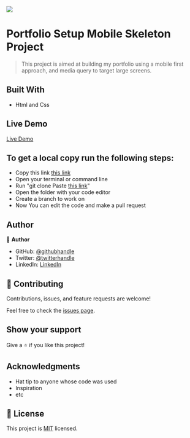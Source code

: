 ![](https://img.shields.io/badge/Microverse-blueviolet)

# Portfolio Setup Mobile Skeleton Project

> This project is aimed at building my portfolio using a mobile first approach, and media query to target large screens.

## Built With

- Html and Css

## Live Demo

[Live Demo](https://abiodunraheem.github.io/Portfolio-template3)

## To get a local copy run the following steps:

- Copy this link [this link](https://github.com/abiodunraheem/Portfolio-template3)
- Open your terminal or command line
- Run "git clone Paste [this link](https://github.com/abiodunraheem/Portfolio-template3)"
- Open the folder with your code editor
- Create a branch to work on
- Now You can edit the code and make a pull request

## Author

👤 **Author**

- GitHub: [@githubhandle](https://github.com/abiodunraheem)
- Twitter: [@twitterhandle](https://twitter.com/@abiodunraheem23)
- LinkedIn: [LinkedIn](https://linkedin.com/in/abiodun-raheem)

## 🤝 Contributing

Contributions, issues, and feature requests are welcome!

Feel free to check the [issues page](../../issues/).

## Show your support

Give a ⭐️ if you like this project!

## Acknowledgments

- Hat tip to anyone whose code was used
- Inspiration
- etc

## 📝 License

This project is [MIT](./MIT.md) licensed.
